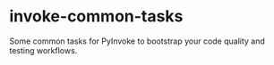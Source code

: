 # invoke-common-tasks
Some common tasks for PyInvoke to bootstrap your code quality and testing workflows.
